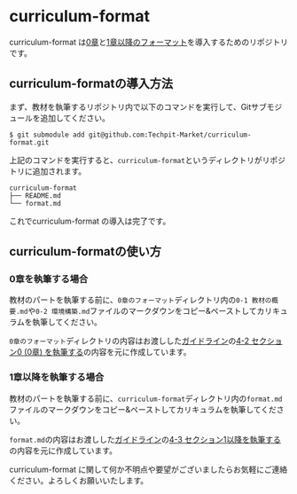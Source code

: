 # curriculum-format
curriculum-format は[0章](https://techpit-market.gitbook.io/host-guide/2-5)と[1章以降のフォーマット](https://techpit-market.gitbook.io/host-guide/2-6)を導入するためのリポジトリです。


## curriculum-formatの導入方法
まず、教材を執筆するリポジトリ内で以下のコマンドを実行して、Gitサブモジュールを追加してください。

```
$ git submodule add git@github.com:Techpit-Market/curriculum-format.git
```

上記のコマンドを実行すると、`curriculum-format`というディレクトリがリポジトリに追加されます。

```
curriculum-format
├── README.md
└── format.md
```

これでcurriculum-format の導入は完了です。


## curriculum-formatの使い方

### 0章を執筆する場合
教材のパートを執筆する前に、`0章のフォーマット`ディレクトリ内の`0-1 教材の概要.md`や`0-2 環境構築.md`ファイルのマークダウンをコピー&ペーストしてカリキュラムを執筆してください。

`0章のフォーマット`ディレクトリの内容はお渡しした[ガイドライン](https://techpit-market.gitbook.io/host-guide/)の[4-2 セクション0 (0章) を執筆する](https://techpit-market.gitbook.io/host-guide/4-2)の内容を元に作成しています。


### 1章以降を執筆する場合
教材のパートを執筆する前に、`curriculum-format`ディレクトリ内の`format.md`ファイルのマークダウンをコピー&ペーストしてカリキュラムを執筆してください。

`format.md`の内容はお渡しした[ガイドライン](https://techpit-market.gitbook.io/host-guide/)の[4-3 セクション1以降を執筆する](https://techpit-market.gitbook.io/host-guide/4-3)の内容を元に作成しています。

curriculum-format に関して何か不明点や要望がございましたらお気軽にご連絡ください。よろしくお願いいたします。
